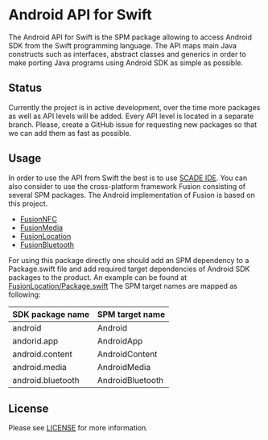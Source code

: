 # Android API for Swift

The Android API for Swift is the SPM package allowing to access Android SDK from the Swift programming language. The API maps main Java constructs such as interfaces, abstract classes and generics in order to make porting Java programs using Android SDK as simple as possible.

## Status

Currently the project is in active development, over the time more packages as well as API levels will be added. Every API level is located in a separate branch. Please, create a GitHub issue for requesting new packages so that we can add them as fast as possible.   

## Usage

In order to use the API from Swift the best is to use [SCADE IDE](https://scade.io). You can also consider to use the cross-platform framework Fusion consisting of several SPM packages. The Android implementation of Fusion is based on this project.

* [FusionNFC](https://github.com/scade-platform/FusionNFC)
* [FusionMedia](https://github.com/scade-platform/FusionMedia)
* [FusionLocation](https://github.com/scade-platform/FusionLocation)
* [FusionBluetooth](https://github.com/scade-platform/FusionBluetooth)


For using this package directly one should add an SPM dependency to a Package.swift file and add required target dependencies of Android SDK packages to the product. An example can be found at [FusionLocation/Package.swift](https://github.com/scade-platform/FusionLocation/blob/725f8311d32850affb8f136c7ca0c16879b2c6a6/Package.swift)  The SPM target names are mapped as following:


| SDK package name | SPM target name |
| --- | --- |
| android | Android |
| andorid.app | AndroidApp |
| android.content | AndroidContent|
| android.media | AndroidMedia |
| android.bluetooth | AndroidBluetooth |


## License

Please see [LICENSE](https://github.com/scade-platform/swift-android/blob/main/LICENSE) for more information.

